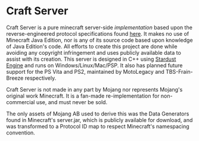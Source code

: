# Craft Server
 
Craft Server is a pure minecraft server-side <i>implementation</i> based upon the reverse-engineered protocol specifications found [here](https://wiki.vg/index.php?title=Protocol&oldid=14889). It makes no use of Minecraft Java Edition, nor is any of its source code based upon knowledge of Java Edition's code. All efforts to create this project are done while avoiding any copyright infringement and uses publicly available data to assist with its creation. This server is designed in C++ using [Stardust Engine](https://github.com/NT-Bourgeois-Iridescence-Technologies/Stardust-Engine) and runs on Windows/Linux/Mac/PSP. It also has planned future support for the PS Vita and PS2, maintained by MotoLegacy and TBS-Frain-Breeze respectively.

Craft Server is not made in any part by Mojang nor represents Mojang's original work Minecraft. It is a fan-made re-implementation for non-commercial use, and must never be sold.

The only assets of Mojang AB used to derive this was the Data Generators found in Minecraft's server.jar, which is publicly available for download, and was transformed to a Protocol ID map to respect Minecraft's namespacing convention.
